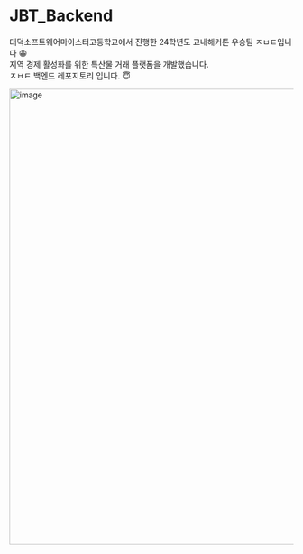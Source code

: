 # JBT_Backend
대덕소프트웨어마이스터고등학교에서 진행한 24학년도 교내해커톤 우승팀 ㅈㅂㅌ입니다 😀 <br>
지역 경제 활성화를 위한 특산물 거래 플랫폼을 개발했습니다. <br>
ㅈㅂㅌ 백엔드 레포지토리 입니다. 😇

<img width="808" alt="image" src="https://github.com/user-attachments/assets/946f3b0b-de2f-4766-9ce7-f144e65fd6d1">
